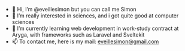 - 👋 Hi, I’m @eveillesimon but you can call me Simon
- 👀 I’m really interested in sciences, and i got quite good at computer sciences
- 🌱 I’m currently learning web development in work-study contract at Aryga, with frameworks such as Laravel and Sveltekit
- 📫 To contact me, here is my mail: eveillesimon@gmail.com

<!---
eveillesimon/eveillesimon is a ✨ special ✨ repository because its `README.md` (this file) appears on your GitHub profile.
You can click the Preview link to take a look at your changes.
--->
